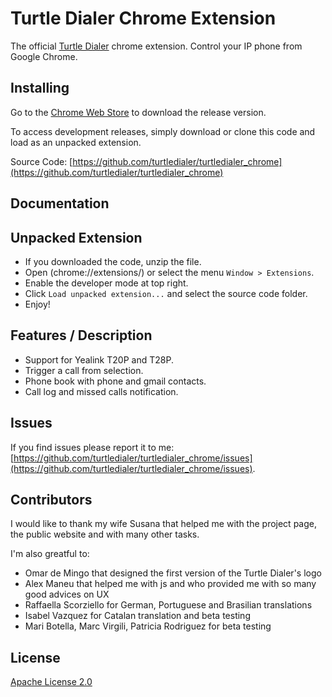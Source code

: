 Turtle Dialer Chrome Extension
==========

The official [Turtle Dialer](http://www.turtledialer.com/) chrome extension. Control your IP phone from Google Chrome.


Installing
-----

Go to the [Chrome Web Store](https://chrome.google.com/webstore/detail/turtle-dialer/ninbgcpkedmfiflomhiboeoohbafakkg) to download the release version.

To access development releases, simply download or clone this code and load as an unpacked extension.

Source Code: [https://github.com/turtledialer/turtledialer_chrome](https://github.com/turtledialer/turtledialer_chrome)


Documentation
-----


Unpacked Extension
-----

- If you downloaded the code, unzip the file.
- Open (chrome://extensions/) or select the menu `Window > Extensions`.
- Enable the developer mode at top right.
- Click `Load unpacked extension...` and select the source code folder.
- Enjoy!


Features / Description
-----

- Support for Yealink T20P and T28P.
- Trigger a call from selection.
- Phone book with phone and gmail contacts.
- Call log and missed calls notification.



Issues
-----

If you find issues please report it to me: [https://github.com/turtledialer/turtledialer_chrome/issues](https://github.com/turtledialer/turtledialer_chrome/issues).


Contributors
-----

I would like to thank my wife Susana that helped me with the project page, the public website and with many other tasks.

I'm also greatful to:

- Omar de Mingo that designed the first version of the Turtle Dialer's logo
- Alex Maneu that helped me with js and who provided me with so many good advices on UX
- Raffaella Scorziello for German, Portuguese and Brasilian translations
- Isabel Vazquez for Catalan translation and beta testing
- Mari Botella, Marc Virgili, Patricia Rodriguez for beta testing


License
-----

[Apache License 2.0](http://www.apache.org/licenses/LICENSE-2.0.html)
